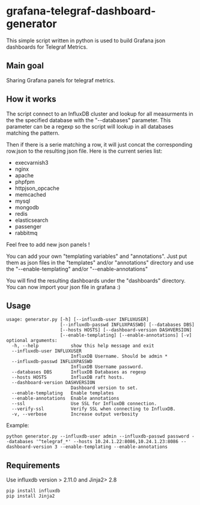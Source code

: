 # grafana-telegraf-dashboard-generator

This simple script written in python is used to build Grafana json dashboards for Telegraf Metrics.

## Main goal
Sharing Grafana panels for telegraf metrics.

## How it works
The script connect to an InfluxDB cluster and lookup for all measurments in the the specified database with the "--databases" parameter.
This parameter can be a regexp so the script will lookup in all databases matching the pattern.

Then if there is a serie matching a row, it will just concat the corresponding row.json to the resulting json file.
Here is the current series list:
 - execvarnish3
 - nginx
 - apache
 - phpfpm
 - httpjson_opcache
 - memcached
 - mysql
 - mongodb
 - redis
 - elasticsearch
 - passenger
 - rabbitmq

Feel free to add new json panels !

You can add your own "templating variables" and "annotations".
Just put them as json files in the "templates" and/or "annotations" directory and use the "--enable-templating" and/or "--enable-annotations"

You will find the resulting dashboards under the "dashboards" directory.
You can now import your json file in grafana :)

## Usage
```
usage: generator.py [-h] [--influxdb-user INFLUXUSER]
                    [--influxdb-passwd INFLUXPASSWD] [--databases DBS]
                    [--hosts HOSTS] [--dashboard-version DASHVERSION]
                    [--enable-templating] [--enable-annotations] [-v]
optional arguments:
  -h, --help            show this help message and exit
  --influxdb-user INFLUXUSER
                        InfluxDB Username. Should be admin *
  --influxdb-passwd INFLUXPASSWD
                        InfluxDB Username password.
  --databases DBS       InfluxDB Databases as regexp
  --hosts HOSTS         InfluxDB raft hosts.
  --dashboard-version DASHVERSION
                        Dashboard version to set.
  --enable-templating   Enable templates
  --enable-annotations  Enable annotations
  --ssl                 Use SSL for InfluxDB connection.
  --verify-ssl          Verify SSL when connecting to InfluxDB.
  -v, --verbose         Increase output verbosity
```

Example:
```
python generator.py --influxdb-user admin --influxdb-passwd password --databases '^telegraf_*' --hosts 10.24.1.22:8086,10.24.1.23:8086 --dashboard-version 3 --enable-templating --enable-annotations
```


## Requirements
Use influxdb version > 2.11.0 and Jinja2> 2.8
```
pip install influxdb
pip install Jinja2
```
